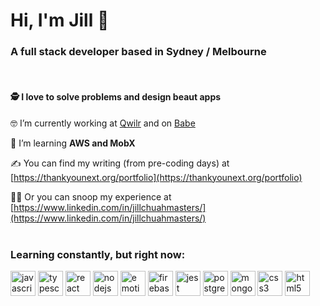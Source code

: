 <h1 align="left">Hi, I'm Jill 👋</h1>

<h3 align="left">A full stack developer based in Sydney / Melbourne</h3>


<br />

#### 🕵️ I love to solve problems and design beaut apps

🤓 I’m currently working at [Qwilr](https://qwilr.com/) and on [Babe](https://github.com/jillmasters/babe)

🌱 I’m learning **AWS and MobX**   

✍️ You can find my writing (from pre-coding days) at [https://thankyounext.org/portfolio](https://thankyounext.org/portfolio)

👩‍💻 Or you can snoop my experience at [https://www.linkedin.com/in/jillchuahmasters/](https://www.linkedin.com/in/jillchuahmasters/)
<br /><br />


<h3 align="left">Learning constantly, but right now:</h3>
<p align="left"> 
   <img src="https://user-images.githubusercontent.com/61055933/103519760-0019ec00-4e6e-11eb-9480-35ed7e65e1ba.png" alt="javascript" width="40" height="40"/>
<img src="https://user-images.githubusercontent.com/61055933/103519525-93065680-4e6d-11eb-82ac-5722d853bc1e.png" alt="typescript" width="40" height="40"/>
<img src="https://user-images.githubusercontent.com/61055933/103519929-40796a00-4e6e-11eb-9ec6-f799781ffb8e.png" alt="react" width="40" height="40"/>
<img src="https://user-images.githubusercontent.com/61055933/103520131-99490280-4e6e-11eb-876f-c4a2be0efc96.png" alt="nodejs" width="40" height="40"/>
<img src="https://camo.githubusercontent.com/209bdea972b9b6ef90220c59ecbe66d35ffefa8a/68747470733a2f2f63646e2e7261776769742e636f6d2f746b6834342f656d6f74696f6e2f6d61737465722f656d6f74696f6e2e706e67" alt="emotion" width="40" height="40"/> </a> 
<img src="https://www.vectorlogo.zone/logos/firebase/firebase-icon.svg" alt="firebase" width="40" height="40"/> </a>  
<img src="https://user-images.githubusercontent.com/61055933/103520537-37d56380-4e6f-11eb-8e54-5958f03ec5c5.jpg" alt="jest" width="40" height="40"/>
<img src="https://user-images.githubusercontent.com/61055933/103520803-a3b7cc00-4e6f-11eb-9637-260575f292e6.png" alt="postgresql" width="40" height="40"/>
<img src="https://user-images.githubusercontent.com/61055933/103521032-027d4580-4e70-11eb-92b1-30a1a030e30e.png" alt="mongodb" width="40" height="40"/>
<img src="https://user-images.githubusercontent.com/61055933/103521233-4f611c00-4e70-11eb-94aa-63718a15a521.png" alt="css3" width="40" height="40"/>
<img src="https://user-images.githubusercontent.com/61055933/103521300-6d2e8100-4e70-11eb-8066-ac62dc4ca645.png" alt="html5" width="40" height="40"/> 
</p>

